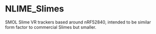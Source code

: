 # NLIME_Slimes
SMOL Slime VR trackers based around nRF52840, intended to be similar form factor to commercial Slimes but smaller.
